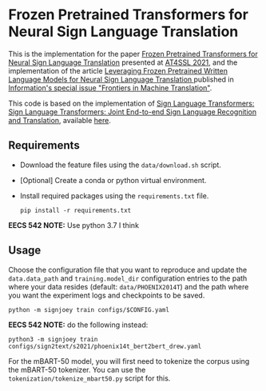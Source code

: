 # Frozen Pretrained Transformers for Neural Sign Language Translation

This is the implementation for the paper [Frozen Pretrained Transformers for Neural Sign Language Translation](https://users.ugent.be/~mcdcoste/assets/SLT_DeCoster2021Frozen.pdf) presented at [AT4SSL 2021](https://sites.google.com/tilburguniversity.edu/at4svl2021/home), and the implementation of the article [Leveraging Frozen Pretrained Written Language Models for Neural Sign Language Translation ](https://www.mdpi.com/2078-2489/13/5/220) published in [Information's special issue "Frontiers in Machine Translation"](https://www.mdpi.com/journal/information/special_issues/frontiers_machine_translation).

This code is based on the implementation of [Sign Language Transformers: Sign Language Transformers: Joint End-to-end Sign Language Recognition and Translation](https://www.cihancamgoz.com/pub/camgoz2020cvpr.pdf), available [here](https://github.com/neccam/slt).

 
## Requirements
* Download the feature files using the `data/download.sh` script.

* [Optional] Create a conda or python virtual environment.

* Install required packages using the `requirements.txt` file.

    `pip install -r requirements.txt`

**EECS 542 NOTE:** Use python 3.7 I think

## Usage

Choose the configuration file that you want to reproduce and update the `data.data_path` and `training.model_dir` configuration entries
to the path where your data resides (default: `data/PHOENIX2014T`) and the path where you want the experiment logs and checkpoints to be saved.

  `python -m signjoey train configs/$CONFIG.yaml` 


  **EECS 542 NOTE:** do the following instead:

  `python3 -m signjoey train configs/sign2text/s2021/phoenix14t_bert2bert_drew.yaml`


For the mBART-50 model, you will first need to tokenize the corpus using the mBART-50 tokenizer. You can use the `tokenization/tokenize_mbart50.py` script for this.